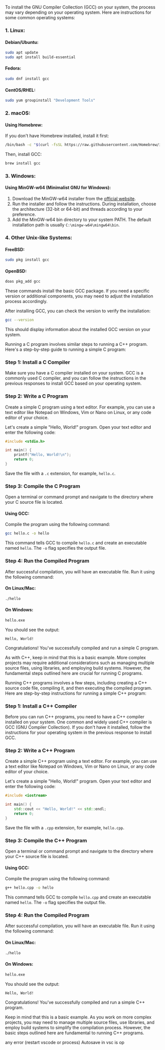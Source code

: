 To install the GNU Compiler Collection (GCC) on your system, the process may vary depending on your operating system. Here are instructions for some common operating systems:

### 1. **Linux:**

#### Debian/Ubuntu:
```bash
sudo apt update
sudo apt install build-essential
```

#### Fedora:
```bash
sudo dnf install gcc
```

#### CentOS/RHEL:
```bash
sudo yum groupinstall "Development Tools"
```

### 2. **macOS:**

#### Using Homebrew:
If you don't have Homebrew installed, install it first:
```bash
/bin/bash -c "$(curl -fsSL https://raw.githubusercontent.com/Homebrew/install/HEAD/install.sh)"
```

Then, install GCC:
```bash
brew install gcc
```

### 3. **Windows:**

#### Using MinGW-w64 (Minimalist GNU for Windows):
1. Download the MinGW-w64 installer from the [official website](https://mingw-w64.org/doku.php).
2. Run the installer and follow the instructions. During installation, choose the architecture (32-bit or 64-bit) and threads according to your preference.
3. Add the MinGW-w64 bin directory to your system PATH. The default installation path is usually `C:\mingw-w64\mingw64\bin`.

### 4. **Other Unix-like Systems:**

#### FreeBSD:
```bash
sudo pkg install gcc
```

#### OpenBSD:
```bash
doas pkg_add gcc
```

These commands install the basic GCC package. If you need a specific version or additional components, you may need to adjust the installation process accordingly.

After installing GCC, you can check the version to verify the installation:
```bash
gcc --version
```

This should display information about the installed GCC version on your system.


Running a C program involves similar steps to running a C++ program. Here's a step-by-step guide to running a simple C program:

### Step 1: Install a C Compiler

Make sure you have a C compiler installed on your system. GCC is a commonly used C compiler, and you can follow the instructions in the previous responses to install GCC based on your operating system.

### Step 2: Write a C Program

Create a simple C program using a text editor. For example, you can use a text editor like Notepad on Windows, Vim or Nano on Linux, or any code editor of your choice.

Let's create a simple "Hello, World!" program. Open your text editor and enter the following code:

```c
#include <stdio.h>

int main() {
    printf("Hello, World!\n");
    return 0;
}
```

Save the file with a `.c` extension, for example, `hello.c`.

### Step 3: Compile the C Program

Open a terminal or command prompt and navigate to the directory where your C source file is located.

#### Using GCC:

Compile the program using the following command:

```bash
gcc hello.c -o hello
```

This command tells GCC to compile `hello.c` and create an executable named `hello`. The `-o` flag specifies the output file.

### Step 4: Run the Compiled Program

After successful compilation, you will have an executable file. Run it using the following command:

#### On Linux/Mac:

```bash
./hello
```

#### On Windows:

```bash
hello.exe
```

You should see the output:

```
Hello, World!
```

Congratulations! You've successfully compiled and run a simple C program.

As with C++, keep in mind that this is a basic example. More complex projects may require additional considerations such as managing multiple source files, using libraries, and employing build systems. However, the fundamental steps outlined here are crucial for running C programs.

Running C++ programs involves a few steps, including creating a C++ source code file, compiling it, and then executing the compiled program. Here are step-by-step instructions for running a simple C++ program:

### Step 1: Install a C++ Compiler

Before you can run C++ programs, you need to have a C++ compiler installed on your system. One common and widely used C++ compiler is GCC (GNU Compiler Collection). If you don't have it installed, follow the instructions for your operating system in the previous response to install GCC.

### Step 2: Write a C++ Program

Create a simple C++ program using a text editor. For example, you can use a text editor like Notepad on Windows, Vim or Nano on Linux, or any code editor of your choice.

Let's create a simple "Hello, World!" program. Open your text editor and enter the following code:

```cpp
#include <iostream>

int main() {
    std::cout << "Hello, World!" << std::endl;
    return 0;
}
```

Save the file with a `.cpp` extension, for example, `hello.cpp`.

### Step 3: Compile the C++ Program

Open a terminal or command prompt and navigate to the directory where your C++ source file is located.

#### Using GCC:

Compile the program using the following command:

```bash
g++ hello.cpp -o hello
```

This command tells GCC to compile `hello.cpp` and create an executable named `hello`. The `-o` flag specifies the output file.

### Step 4: Run the Compiled Program

After successful compilation, you will have an executable file. Run it using the following command:

#### On Linux/Mac:

```bash
./hello
```

#### On Windows:

```bash
hello.exe
```

You should see the output:

```
Hello, World!
```

Congratulations! You've successfully compiled and run a simple C++ program.

Keep in mind that this is a basic example. As you work on more complex projects, you may need to manage multiple source files, use libraries, and employ build systems to simplify the compilation process. However, the basic steps outlined here are fundamental to running C++ programs.

any error (restart vscode or process)
Autosave in vsc is op
